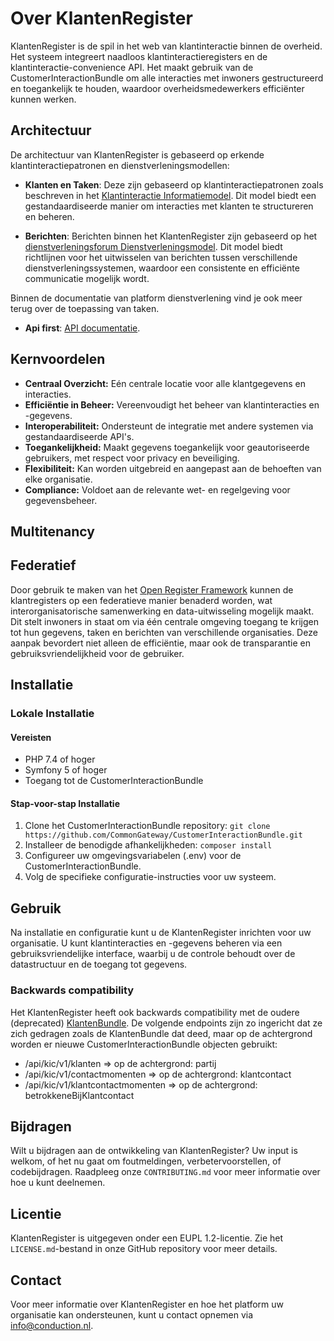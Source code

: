 # Over KlantenRegister

KlantenRegister is de spil in het web van klantinteractie binnen de overheid. Het systeem integreert naadloos klantinteractieregisters en de klantinteractie-convenience API. Het maakt gebruik van de CustomerInteractionBundle om alle interacties met inwoners gestructureerd en toegankelijk te houden, waardoor overheidsmedewerkers efficiënter kunnen werken.

## Architectuur

De architectuur van KlantenRegister is gebaseerd op erkende klantinteractiepatronen en dienstverleningsmodellen:

* **Klanten en Taken**: Deze zijn gebaseerd op klantinteractiepatronen zoals beschreven in het [Klantinteractie Informatiemodel](https://vng-realisatie.github.io/klantinteracties/informatiemodel/semantisch_model). Dit model biedt een gestandaardiseerde manier om interacties met klanten te structureren en beheren.

* **Berichten**: Berichten binnen het KlantenRegister zijn gebaseerd op het [dienstverleningsforum Dienstverleningsmodel](https://dienstverleningsplatform.gitbook.io/platform-generieke-dienstverlening-public/patronen/berichten). Dit model biedt richtlijnen voor het uitwisselen van berichten tussen verschillende dienstverleningssystemen, waardoor een consistente en efficiënte communicatie mogelijk wordt.

Binnen de documentatie van platform dienstverlening vind je ook meer terug over de toepassing van taken.

* **Api first**:  [API documentatie](https://redocly.github.io/redoc/?url=https://raw.githubusercontent.com/CommonGateway/CustomerInteractionBundle/main/docs/openapi.json\&nocors#tag/partij).

## Kernvoordelen

* **Centraal Overzicht:** Eén centrale locatie voor alle klantgegevens en interacties.
* **Efficiëntie in Beheer:** Vereenvoudigt het beheer van klantinteracties en -gegevens.
* **Interoperabiliteit:** Ondersteunt de integratie met andere systemen via gestandaardiseerde API's.
* **Toegankelijkheid:** Maakt gegevens toegankelijk voor geautoriseerde gebruikers, met respect voor privacy en beveiliging.
* **Flexibiliteit:** Kan worden uitgebreid en aangepast aan de behoeften van elke organisatie.
* **Compliance:** Voldoet aan de relevante wet- en regelgeving voor gegevensbeheer.

## Multitenancy

## Federatief

Door gebruik te maken van het [Open Register Framework](https://openregisters.app/) kunnen de klantregisters op een federatieve manier benaderd worden, wat interorganisatorische samenwerking en data-uitwisseling mogelijk maakt. Dit stelt inwoners in staat om via één centrale omgeving toegang te krijgen tot hun gegevens, taken en berichten van verschillende organisaties. Deze aanpak bevordert niet alleen de efficiëntie, maar ook de transparantie en gebruiksvriendelijkheid voor de gebruiker.

## Installatie

### Lokale Installatie

#### Vereisten

* PHP 7.4 of hoger
* Symfony 5 of hoger
* Toegang tot de CustomerInteractionBundle

#### Stap-voor-stap Installatie

1. Clone het CustomerInteractionBundle repository: `git clone https://github.com/CommonGateway/CustomerInteractionBundle.git`
2. Installeer de benodigde afhankelijkheden: `composer install`
3. Configureer uw omgevingsvariabelen (.env) voor de CustomerInteractionBundle.
4. Volg de specifieke configuratie-instructies voor uw systeem.

## Gebruik

Na installatie en configuratie kunt u de KlantenRegister inrichten voor uw organisatie. U kunt klantinteracties en -gegevens beheren via een gebruiksvriendelijke interface, waarbij u de controle behoudt over de datastructuur en de toegang tot gegevens.

### Backwards compatibility

Het KlantenRegister heeft ook backwards compatibility met de oudere (deprecated) [KlantenBundle](https://github.com/CommonGateway/KlantenBundle). De volgende endpoints zijn zo ingericht dat ze zich gedragen zoals de KlantenBundle dat deed, maar op de achtergrond worden er nieuwe CustomerInteractionBundle objecten gebruikt:

* /api/kic/v1/klanten => op de achtergrond: partij
* /api/kic/v1/contactmomenten => op de achtergrond: klantcontact
* /api/kic/v1/klantcontactmomenten => op de achtergrond: betrokkeneBijKlantcontact

## Bijdragen

Wilt u bijdragen aan de ontwikkeling van KlantenRegister? Uw input is welkom, of het nu gaat om foutmeldingen, verbetervoorstellen, of codebijdragen. Raadpleeg onze `CONTRIBUTING.md` voor meer informatie over hoe u kunt deelnemen.

## Licentie

KlantenRegister is uitgegeven onder een EUPL 1.2-licentie. Zie het `LICENSE.md`-bestand in onze GitHub repository voor meer details.

## Contact

Voor meer informatie over KlantenRegister en hoe het platform uw organisatie kan ondersteunen, kunt u contact opnemen via <info@conduction.nl>.
